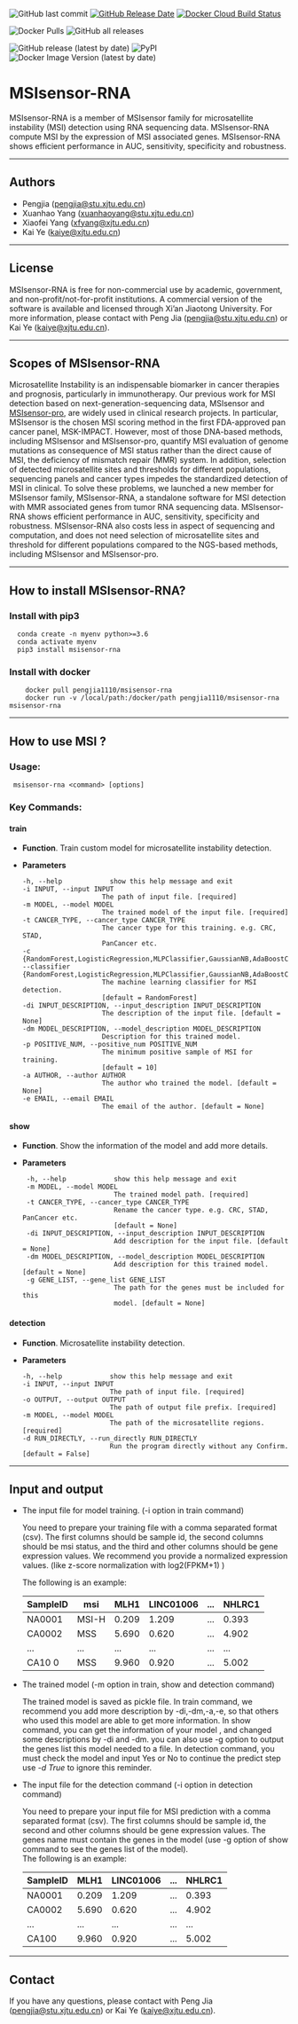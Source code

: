 
![GitHub last commit](https://img.shields.io/github/last-commit/xjtu-omics/msisensor-rna)
[![GitHub Release Date](https://img.shields.io/github/release-date/xjtu-omics/msisensor-rna)](https://github.com/xjtu-omics/msisensor-rna/releases)
[![Docker Cloud Build Status](https://img.shields.io/docker/cloud/build/pengjia1110/msisensor-rna)](https://hub.docker.com/repository/docker/pengjia1110/msisensor-rna)

![Docker Pulls](https://img.shields.io/docker/pulls/pengjia1110/msisensor-rna?label="Docker")
![GitHub all releases](https://img.shields.io/github/downloads/xjtu-omics/msisensor-rna/total?label="Github")

![GitHub release (latest by date)](https://img.shields.io/github/v/release/xjtu-omics/msisensor-rna?label=Github)
![PyPI](https://img.shields.io/pypi/v/msisensor-rna?label=PyPI) 
![Docker Image Version (latest by date)](https://img.shields.io/docker/v/pengjia1110/msisensor-rna?label=Docker)



# MSIsensor-RNA
MSIsensor-RNA is a member of MSIsensor family for microsatellite instability (MSI) detection using RNA sequencing data. MSIsensor-RNA compute MSI by the expression of MSI associated genes. MSIsensor-RNA shows efficient performance in AUC, sensitivity, specificity and robustness. 

---
## Authors
  * Pengjia (pengjia@stu.xjtu.edu.cn)
  * Xuanhao Yang (xuanhaoyang@stu.xjtu.edu.cn)
  * Xiaofei Yang (xfyang@xjtu.edu.cn)
  * Kai Ye (kaiye@xjtu.edu.cn)
 ---
## License

MSIsensor-RNA is free for non-commercial use
by academic, government, and non-profit/not-for-profit institutions. A
commercial version of the software is available and licensed through
Xi’an Jiaotong University. For more information, please contact with
Peng Jia (pengjia@stu.xjtu.edu.cn) or Kai Ye (kaiye@xjtu.edu.cn).

---
## Scopes of MSIsensor-RNA

Microsatellite Instability is an indispensable biomarker in cancer therapies and prognosis, 
particularly in immunotherapy. Our previous work for MSI detection based on 
next-generation-sequencing data, MSIsensor and 
[MSIsensor-pro](https://github.com/xjtu-omics/msisensor-pro), are widely used in clinical 
research projects. In particular, MSIsensor is the chosen MSI scoring method in the first 
FDA-approved pan cancer panel, MSK-IMPACT. However, most of those DNA-based methods, 
including MSIsensor and MSIsensor-pro, quantify MSI evaluation of genome mutations as 
consequence of MSI status rather than the direct cause of MSI, the deficiency of mismatch 
repair (MMR) system. In addition, selection of detected microsatellite sites and thresholds 
for different populations, sequencing panels and cancer types impedes the standardized 
detection of MSI in clinical. To solve these problems, we launched a new member for 
MSIsensor family, MSIsensor-RNA, a standalone software for MSI detection with MMR 
associated genes from tumor RNA sequencing data. MSIsensor-RNA shows efficient 
performance in AUC, sensitivity, specificity and robustness. MSIsensor-RNA also costs 
less in aspect of sequencing and computation, and does not need selection of 
microsatellite sites and threshold for different populations compared to the NGS-based 
methods, including MSIsensor and MSIsensor-pro.


---
## How to install MSIsensor-RNA?

### Install with pip3   
  ```shell script
    conda create -n myenv python>=3.6
    conda activate myenv
    pip3 install msisensor-rna
  ```
### Install with docker   
  ```shell script
      docker pull pengjia1110/msisensor-rna
      docker run -v /local/path:/docker/path pengjia1110/msisensor-rna msisensor-rna
  ```
--- 
## How to use MSI ? 

### Usage:   
   ```shell script
    msisensor-rna <command> [options]
```

### Key Commands:

#### **train**
	  
   * **Function**. Train custom model for microsatellite instability detection.
   * **Parameters**   
       
        ```
      -h, --help            show this help message and exit
      -i INPUT, --input INPUT
                            The path of input file. [required]
      -m MODEL, --model MODEL
                            The trained model of the input file. [required]
      -t CANCER_TYPE, --cancer_type CANCER_TYPE
                            The cancer type for this training. e.g. CRC, STAD,
                            PanCancer etc.
      -c {RandomForest,LogisticRegression,MLPClassifier,GaussianNB,AdaBoostClassifier}, --classifier {RandomForest,LogisticRegression,MLPClassifier,GaussianNB,AdaBoostClassifier}
                            The machine learning classifier for MSI detection.
                            [default = RandomForest]
      -di INPUT_DESCRIPTION, --input_description INPUT_DESCRIPTION
                            The description of the input file. [default = None]
      -dm MODEL_DESCRIPTION, --model_description MODEL_DESCRIPTION
                            Description for this trained model.
      -p POSITIVE_NUM, --positive_num POSITIVE_NUM
                            The minimum positive sample of MSI for training.
                            [default = 10]
      -a AUTHOR, --author AUTHOR
                            The author who trained the model. [default = None]
      -e EMAIL, --email EMAIL
                            The email of the author. [default = None]

	    ```

#### **show**
   * **Function**.     Show the information of the model and add more details.

   * **Parameters**  
     ```
      -h, --help            show this help message and exit
      -m MODEL, --model MODEL
                            The trained model path. [required]
      -t CANCER_TYPE, --cancer_type CANCER_TYPE
                            Rename the cancer type. e.g. CRC, STAD, PanCancer etc.
                            [default = None]
      -di INPUT_DESCRIPTION, --input_description INPUT_DESCRIPTION
                            Add description for the input file. [default = None]
      -dm MODEL_DESCRIPTION, --model_description MODEL_DESCRIPTION
                            Add description for this trained model. [default = None]
      -g GENE_LIST, --gene_list GENE_LIST
                            The path for the genes must be included for this
                            model. [default = None]

      ```


#### **detection**
  * **Function**. 	Microsatellite instability detection.

  * **Parameters**  
  
      ```
      -h, --help            show this help message and exit
      -i INPUT, --input INPUT
                            The path of input file. [required]
      -o OUTPUT, --output OUTPUT
                            The path of output file prefix. [required]
      -m MODEL, --model MODEL
                            The path of the microsatellite regions. [required]
      -d RUN_DIRECTLY, --run_directly RUN_DIRECTLY
                            Run the program directly without any Confirm. [default = False]
    ```

---
## Input and output

  * The input file for model training. (-i option in train command)
  
       You need to prepare your training file with a comma separated format (csv). 
       The first columns should be sample id, the second columns should be msi status, 
       and the third and other columns should be gene expression values. We recommend 
       you provide a normalized expression values. (like z-score normalization with log2(FPKM+1) )
       
       The following is an example:
       
    |  SampleID   | msi  | MLH1|LINC01006| ...| NHLRC1|
    |  ----  | ----  | ---- | ----|  ---- | ----|
    | NA0001  | MSI-H | 0.209|1.209|...|0.393|
    | CA0002  | MSS |5.690|0.620|...|4.902|
    | ...  | ... |...|...|...|...|
    | CA10 0  | MSS |9.960|0.920|...|5.002|
  * The trained model (-m option in train, show and detection command)
  
    The trained model is saved as pickle file. In train command, we recommend you add more 
    description by -di,-dm,-a,-e, so that others who used this model are able to get more information.
    In show command, you can get the information of your model , and changed some descriptions by -di and  -dm.
    you can also use -g option to output the genes list this model needed to a file. 
    In detection command, you must check the model and input Yes or No to continue the predict step use *-d True* 
    to ignore this reminder.      
  
  
   
  * The input file for the detection command (-i option in detection command)    
  
      You need to prepare your input file for MSI prediction with a comma separated format (csv). 
       The first columns should be sample id, the second and other columns should be gene expression values.
       The genes name must contain the genes in the model (use -g option of show command to see the genes 
       list of the model).  
       The following is an example:
       
    |  SampleID   | MLH1|LINC01006| ...| NHLRC1|
    |  ----  | ---- | ----|  ---- | ----|
    | NA0001|  0.209|1.209|...|0.393|
    | CA0002 |5.690|0.620|...|4.902|
    | ...   |...|...|...|...|
    | CA100|9.960|0.920|...|5.002|
  
---

## Contact

If you have any questions, please contact with Peng Jia (pengjia@stu.xjtu.edu.cn) or Kai Ye (kaiye@xjtu.edu.cn).


